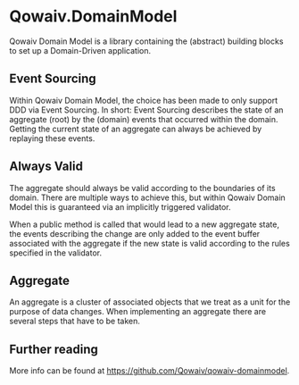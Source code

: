 ﻿# Qowaiv.DomainModel
Qowaiv Domain Model is a library containing the (abstract) building blocks to
set up a Domain-Driven application.

## Event Sourcing
Within Qowaiv Domain Model, the choice has been made to only support DDD via
Event Sourcing. In short: Event Sourcing describes the state of an aggregate
(root) by the (domain) events that occurred within the domain. Getting the
current state of an aggregate can always be achieved by replaying these
events. 

## Always Valid
The aggregate should always be valid according to the boundaries of its domain.
There are multiple ways to achieve this, but within Qowaiv Domain Model this is
guaranteed via an implicitly triggered validator.

When a public method is called that would lead to a new aggregate state, the
events describing the change are only added to the event buffer
associated with the aggregate if the new state is valid according to the
rules specified in the validator.

## Aggregate
An aggregate is a cluster of associated objects that we treat as a unit for the
purpose of data changes. When implementing an aggregate there are several steps
that have to be taken.

## Further reading
More info can be found at https://github.com/Qowaiv/qowaiv-domainmodel.
